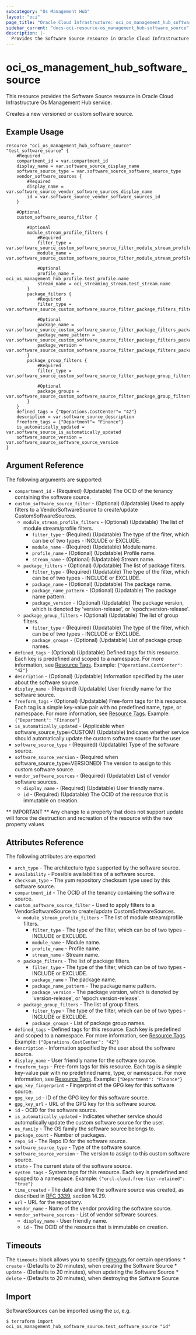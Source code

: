```yaml
---
subcategory: "Os Management Hub"
layout: "oci"
page_title: "Oracle Cloud Infrastructure: oci_os_management_hub_software_source"
sidebar_current: "docs-oci-resource-os_management_hub-software_source"
description: |-
  Provides the Software Source resource in Oracle Cloud Infrastructure Os Management Hub service
---
```


# oci_os_management_hub_software_source
This resource provides the Software Source resource in Oracle Cloud Infrastructure Os Management Hub service.

Creates a new versioned or custom software source.


## Example Usage

```hcl
resource "oci_os_management_hub_software_source" "test_software_source" {
	#Required
	compartment_id = var.compartment_id
	display_name = var.software_source_display_name
	software_source_type = var.software_source_software_source_type
	vendor_software_sources {
		#Required
		display_name = var.software_source_vendor_software_sources_display_name
		id = var.software_source_vendor_software_sources_id
	}

	#Optional
	custom_software_source_filter {

		#Optional
		module_stream_profile_filters {
			#Required
			filter_type = var.software_source_custom_software_source_filter_module_stream_profile_filters_filter_type
			module_name = var.software_source_custom_software_source_filter_module_stream_profile_filters_module_name

			#Optional
			profile_name = oci_os_management_hub_profile.test_profile.name
			stream_name = oci_streaming_stream.test_stream.name
		}
		package_filters {
			#Required
			filter_type = var.software_source_custom_software_source_filter_package_filters_filter_type

			#Optional
			package_name = var.software_source_custom_software_source_filter_package_filters_package_name
			package_name_pattern = var.software_source_custom_software_source_filter_package_filters_package_name_pattern
			package_version = var.software_source_custom_software_source_filter_package_filters_package_version
		}
		package_group_filters {
			#Required
			filter_type = var.software_source_custom_software_source_filter_package_group_filters_filter_type

			#Optional
			package_groups = var.software_source_custom_software_source_filter_package_group_filters_package_groups
		}
	}
	defined_tags = {"Operations.CostCenter"= "42"}
	description = var.software_source_description
	freeform_tags = {"Department"= "Finance"}
	is_automatically_updated = var.software_source_is_automatically_updated
	software_source_version = var.software_source_software_source_version
}
```

## Argument Reference

The following arguments are supported:

* `compartment_id` - (Required) (Updatable) The OCID of the tenancy containing the software source.
* `custom_software_source_filter` - (Optional) (Updatable) Used to apply filters to a VendorSoftwareSource to create/update CustomSoftwareSources.
	* `module_stream_profile_filters` - (Optional) (Updatable) The list of module stream/profile filters.
		* `filter_type` - (Required) (Updatable) The type of the filter, which can be of two types - INCLUDE or EXCLUDE.
		* `module_name` - (Required) (Updatable) Module name.
		* `profile_name` - (Optional) (Updatable) Profile name.
		* `stream_name` - (Optional) (Updatable) Stream name.
	* `package_filters` - (Optional) (Updatable) The list of package filters.
		* `filter_type` - (Required) (Updatable) The type of the filter, which can be of two types - INCLUDE or EXCLUDE.
		* `package_name` - (Optional) (Updatable) The package name.
		* `package_name_pattern` - (Optional) (Updatable) The package name pattern.
		* `package_version` - (Optional) (Updatable) The package version, which is denoted by 'version-release', or 'epoch:version-release'.
	* `package_group_filters` - (Optional) (Updatable) The list of group filters.
		* `filter_type` - (Required) (Updatable) The type of the filter, which can be of two types - INCLUDE or EXCLUDE.
		* `package_groups` - (Optional) (Updatable) List of package group names.
* `defined_tags` - (Optional) (Updatable) Defined tags for this resource. Each key is predefined and scoped to a namespace. For more information, see [Resource Tags](https://docs.cloud.oracle.com/iaas/Content/General/Concepts/resourcetags.htm). Example: `{"Operations.CostCenter": "42"}` 
* `description` - (Optional) (Updatable) Information specified by the user about the software source.
* `display_name` - (Required) (Updatable) User friendly name for the software source.
* `freeform_tags` - (Optional) (Updatable) Free-form tags for this resource. Each tag is a simple key-value pair with no predefined name, type, or namespace. For more information, see [Resource Tags](https://docs.cloud.oracle.com/iaas/Content/General/Concepts/resourcetags.htm). Example: `{"Department": "Finance"}` 
* `is_automatically_updated` - (Applicable when software_source_type=CUSTOM) (Updatable) Indicates whether service should automatically update the custom software source for the user.
* `software_source_type` - (Required) (Updatable) Type of the software source.
* `software_source_version` - (Required when software_source_type=VERSIONED) The version to assign to this custom software source.
* `vendor_software_sources` - (Required) (Updatable) List of vendor software sources.
	* `display_name` - (Required) (Updatable) User friendly name.
	* `id` - (Required) (Updatable) The OCID of the resource that is immutable on creation.


** IMPORTANT **
Any change to a property that does not support update will force the destruction and recreation of the resource with the new property values

## Attributes Reference

The following attributes are exported:

* `arch_type` - The architecture type supported by the software source.
* `availability` - Possible availabilities of a software source.
* `checksum_type` - The yum repository checksum type used by this software source.
* `compartment_id` - The OCID of the tenancy containing the software source.
* `custom_software_source_filter` - Used to apply filters to a VendorSoftwareSource to create/update CustomSoftwareSources.
	* `module_stream_profile_filters` - The list of module stream/profile filters.
		* `filter_type` - The type of the filter, which can be of two types - INCLUDE or EXCLUDE.
		* `module_name` - Module name.
		* `profile_name` - Profile name.
		* `stream_name` - Stream name.
	* `package_filters` - The list of package filters.
		* `filter_type` - The type of the filter, which can be of two types - INCLUDE or EXCLUDE.
		* `package_name` - The package name.
		* `package_name_pattern` - The package name pattern.
		* `package_version` - The package version, which is denoted by 'version-release', or 'epoch:version-release'.
	* `package_group_filters` - The list of group filters.
		* `filter_type` - The type of the filter, which can be of two types - INCLUDE or EXCLUDE.
		* `package_groups` - List of package group names.
* `defined_tags` - Defined tags for this resource. Each key is predefined and scoped to a namespace. For more information, see [Resource Tags](https://docs.cloud.oracle.com/iaas/Content/General/Concepts/resourcetags.htm). Example: `{"Operations.CostCenter": "42"}` 
* `description` - Information specified by the user about the software source.
* `display_name` - User friendly name for the software source.
* `freeform_tags` - Free-form tags for this resource. Each tag is a simple key-value pair with no predefined name, type, or namespace. For more information, see [Resource Tags](https://docs.cloud.oracle.com/iaas/Content/General/Concepts/resourcetags.htm). Example: `{"Department": "Finance"}` 
* `gpg_key_fingerprint` - Fingerprint of the GPG key for this software source.
* `gpg_key_id` - ID of the GPG key for this software source.
* `gpg_key_url` - URL of the GPG key for this software source.
* `id` - OCID for the software source.
* `is_automatically_updated` - Indicates whether service should automatically update the custom software source for the user.
* `os_family` - The OS family the software source belongs to.
* `package_count` - Number of packages.
* `repo_id` - The Repo ID for the software source.
* `software_source_type` - Type of the software source.
* `software_source_version` - The version to assign to this custom software source.
* `state` - The current state of the software source.
* `system_tags` - System tags for this resource. Each key is predefined and scoped to a namespace. Example: `{"orcl-cloud.free-tier-retained": "true"}` 
* `time_created` - The date and time the software source was created, as described in [RFC 3339](https://tools.ietf.org/rfc/rfc3339), section 14.29. 
* `url` - URL for the repository.
* `vendor_name` - Name of the vendor providing the software source.
* `vendor_software_sources` - List of vendor software sources.
	* `display_name` - User friendly name.
	* `id` - The OCID of the resource that is immutable on creation.

## Timeouts

The `timeouts` block allows you to specify [timeouts](https://registry.terraform.io/providers/oracle/oci/latest/docs/guides/changing_timeouts) for certain operations:
	* `create` - (Defaults to 20 minutes), when creating the Software Source
	* `update` - (Defaults to 20 minutes), when updating the Software Source
	* `delete` - (Defaults to 20 minutes), when destroying the Software Source


## Import

SoftwareSources can be imported using the `id`, e.g.

```
$ terraform import oci_os_management_hub_software_source.test_software_source "id"
```

